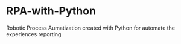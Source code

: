 # RPA-with-Python
Robotic Process Aumatization created with Python for automate the experiences reporting 
